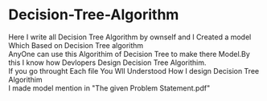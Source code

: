 # Decision-Tree-Algorithm
Here I write all Decision Tree Algorithm by ownself and I Created a model Which Based on Decision Tree algorithm \
AnyOne can use this Algorithim of Decision Tree to make there Model.By this I know how Devlopers Design Decision Tree Algorithim.\
If you go throught Each file You Wll Understood How I design Decision Tree Algorithim \
I made model mention in "The given Problem Statement.pdf"

